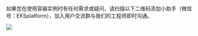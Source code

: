 如果您在使用容器实例时有任何需求或疑问，请扫描以下二维码添加小助手（微信号：EKSplatform），加入用户交流群与我们的工程师即时沟通。


![](https://main.qcloudimg.com/raw/39b074a852a7f0210bdd9202fddd0dcb.jpg)
